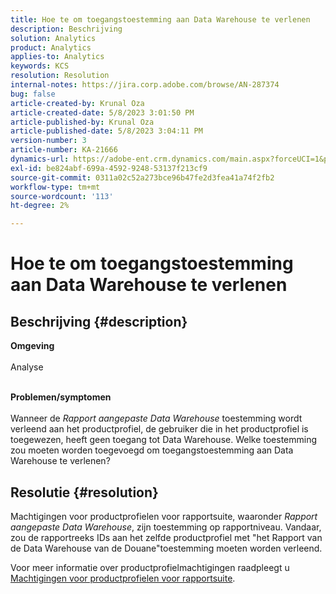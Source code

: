 ```yaml
---
title: Hoe te om toegangstoestemming aan Data Warehouse te verlenen
description: Beschrijving
solution: Analytics
product: Analytics
applies-to: Analytics
keywords: KCS
resolution: Resolution
internal-notes: https://jira.corp.adobe.com/browse/AN-287374
bug: false
article-created-by: Krunal Oza
article-created-date: 5/8/2023 3:01:50 PM
article-published-by: Krunal Oza
article-published-date: 5/8/2023 3:04:11 PM
version-number: 3
article-number: KA-21666
dynamics-url: https://adobe-ent.crm.dynamics.com/main.aspx?forceUCI=1&pagetype=entityrecord&etn=knowledgearticle&id=1610a63c-b1ed-ed11-8849-6045bd006268
exl-id: be824abf-699a-4592-9248-53137f213cf9
source-git-commit: 0311a02c52a273bce96b47fe2d3fea41a74f2fb2
workflow-type: tm+mt
source-wordcount: '113'
ht-degree: 2%

---
```


# Hoe te om toegangstoestemming aan Data Warehouse te verlenen

## Beschrijving {#description}

<b>Omgeving</b><br><br>Analyse<br><br>

<b>Problemen/symptomen</b><br><br>Wanneer de *Rapport aangepaste Data Warehouse* toestemming wordt verleend aan het productprofiel, de gebruiker die in het productprofiel is toegewezen, heeft geen toegang tot Data Warehouse. Welke toestemming zou moeten worden toegevoegd om toegangstoestemming aan Data Warehouse te verlenen?<br>

## Resolutie {#resolution}


Machtigingen voor productprofielen voor rapportsuite, waaronder *Rapport aangepaste Data Warehouse*, zijn toestemming op rapportniveau. Vandaar, zou de rapportreeks IDs aan het zelfde productprofiel met &quot;het Rapport van de Data Warehouse van de Douane&quot;toestemming moeten worden verleend.

Voor meer informatie over productprofielmachtigingen raadpleegt u [Machtigingen voor productprofielen voor rapportsuite](https://experienceleague.adobe.com/docs/analytics/admin/admin-console/permissions/report-suite-tools.html?lang=en).
